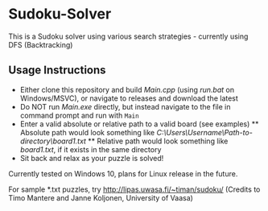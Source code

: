 # Sudoku-Solver
 This is a Sudoku solver using various search strategies - currently using DFS (Backtracking)
 
 ## Usage Instructions
 * Either clone this repository and build *Main.cpp* (using *run.bat* on Windows/MSVC), or navigate to releases and download the latest
 * Do NOT run *Main.exe* directly, but instead navigate to the file in command prompt and run with `Main`
 * Enter a valid absolute or relative path to a valid board (see examples)
 ** Absolute path would look something like *C:\Users\Username\Path-to-directory\board1.txt*
 ** Relative path would look something like *board1.txt*, if it exists in the same directory
 * Sit back and relax as your puzzle is solved!
 
 Currently tested on Windows 10, plans for Linux release in the future.
 
 For sample *.txt puzzles, try http://lipas.uwasa.fi/~timan/sudoku/ (Credits to Timo Mantere and Janne Koljonen, University of Vaasa)
